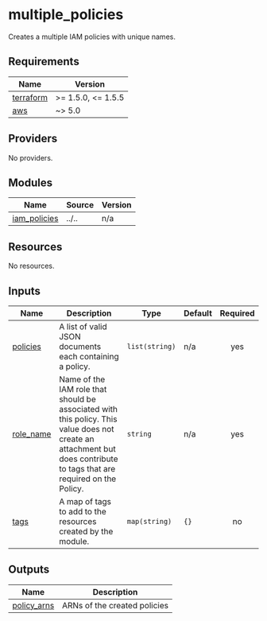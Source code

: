 # multiple_policies

Creates a multiple IAM policies with unique names.

<!-- BEGINNING OF PRE-COMMIT-TERRAFORM DOCS HOOK -->
## Requirements

| Name | Version |
|------|---------|
| <a name="requirement_terraform"></a> [terraform](#requirement\_terraform) | >= 1.5.0, <= 1.5.5 |
| <a name="requirement_aws"></a> [aws](#requirement\_aws) | ~> 5.0 |

## Providers

No providers.

## Modules

| Name | Source | Version |
|------|--------|---------|
| <a name="module_iam_policies"></a> [iam\_policies](#module\_iam\_policies) | ../.. | n/a |

## Resources

No resources.

## Inputs

| Name | Description | Type | Default | Required |
|------|-------------|------|---------|:--------:|
| <a name="input_policies"></a> [policies](#input\_policies) | A list of valid JSON documents each containing a policy. | `list(string)` | n/a | yes |
| <a name="input_role_name"></a> [role\_name](#input\_role\_name) | Name of the IAM role that should be associated with this policy. This value does not create an attachment but does contribute to tags that are required on the Policy. | `string` | n/a | yes |
| <a name="input_tags"></a> [tags](#input\_tags) | A map of tags to add to the resources created by the module. | `map(string)` | `{}` | no |

## Outputs

| Name | Description |
|------|-------------|
| <a name="output_policy_arns"></a> [policy\_arns](#output\_policy\_arns) | ARNs of the created policies |
<!-- END OF PRE-COMMIT-TERRAFORM DOCS HOOK -->
